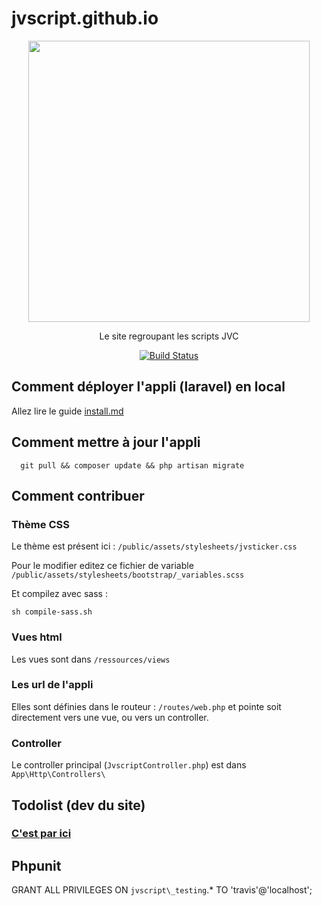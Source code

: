 # jvscript.github.io 

<p align="center">
<img src='http://puu.sh/tHiGz/82a5db58df.png' width='450px' /> 
</p>
<p align="center">
Le site regroupant les scripts JVC
</p>
<p align="center">
<a target="_blank" href="https://travis-ci.org/jvscript/jvscript.io"><img src="https://travis-ci.org/jvscript/jvscript.io.svg?branch=master" alt="Build Status"></a>

</p>
 

## Comment déployer l'appli (laravel) en local

Allez lire le guide [install.md](install.md)

## Comment mettre à jour l'appli
  
      git pull && composer update && php artisan migrate

## Comment contribuer

### Thème CSS

Le thème est présent ici : `/public/assets/stylesheets/jvsticker.css`

Pour le modifier editez ce fichier de variable `/public/assets/stylesheets/bootstrap/_variables.scss`

Et compilez avec sass : 

    sh compile-sass.sh


### Vues html

Les vues sont dans `/ressources/views`

### Les url de l'appli

Elles sont définies dans le routeur : `/routes/web.php` et pointe soit directement vers une vue, ou vers un controller.

### Controller

Le controller principal (`JvscriptController.php`) est dans `App\Http\Controllers\`

## Todolist (dev du site)

### [C'est par ici ](https://github.com/jvscript/jvscript.github.io/projects/1)


## Phpunit

  GRANT ALL PRIVILEGES ON `jvscript\_testing`.* TO 'travis'@'localhost';
